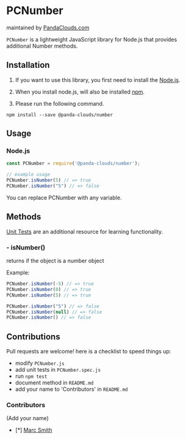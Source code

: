 
PCNumber
=========
maintained by [PandaClouds.com](https://pandaclouds.com)

`PCNumber` is a lightweight JavaScript library for Node.js that provides additional Number methods.


Installation
------------

1. If you want to use this library, you first need to install the [Node.js](https://nodejs.org/en/).

2. When you install node.js, will also be installed [npm](https://www.npmjs.com/).

3. Please run the following command.

```
npm install --save @panda-clouds/number
```

Usage
-----

### Node.js

```javascript
const PCNumber = require('@panda-clouds/number');

// example usage
PCNumber.isNumber(5) // => true
PCNumber.isNumber("5") // => false
```

You can replace PCNumber with any variable.


Methods
-------

[Unit Tests] are an additional resource for learning functionality.

### - isNumber()

returns if the object is a number object

Example:

```javascript
PCNumber.isNumber(-5) // => true
PCNumber.isNumber(0) // => true
PCNumber.isNumber(5) // => true

PCNumber.isNumber("5") // => false
PCNumber.isNumber(null) // => false
PCNumber.isNumber() // => false
```

Contributions
-------------

Pull requests are welcome! here is a checklist to speed things up:

- modify `PCNumber.js`
- add unit tests in `PCNumber.spec.js`
- run `npm test`
- document method in `README.md`
- add your name to 'Contributors' in `README.md`


### Contributors

(Add your name)

- [*] [Marc Smith](https://github.com/mrmarcsmith)


[Unit Tests]: https://github.com/panda-clouds/string/blob/master/spec/PCNumber.spec.js
